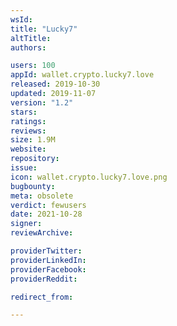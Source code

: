 ```yaml
---
wsId: 
title: "Lucky7"
altTitle: 
authors:

users: 100
appId: wallet.crypto.lucky7.love
released: 2019-10-30
updated: 2019-11-07
version: "1.2"
stars: 
ratings: 
reviews: 
size: 1.9M
website: 
repository: 
issue: 
icon: wallet.crypto.lucky7.love.png
bugbounty: 
meta: obsolete
verdict: fewusers
date: 2021-10-28
signer: 
reviewArchive:

providerTwitter: 
providerLinkedIn: 
providerFacebook: 
providerReddit: 

redirect_from:

---
```


